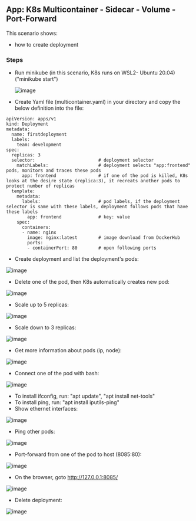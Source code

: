 ## App: K8s Multicontainer - Sidecar - Volume - Port-Forward 

This scenario shows:
- how to create deployment


### Steps

- Run minikube  (in this scenario, K8s runs on WSL2- Ubuntu 20.04) ("minikube start")

  ![image](https://user-images.githubusercontent.com/10358317/153183333-371fe598-d5a4-4b86-9b5d-9e33f35063cc.png)
  
- Create Yaml file (multicontainer.yaml) in your directory and copy the below definition into the file:

```
apiVersion: apps/v1
kind: Deployment
metadata:
  name: firstdeployment
  labels:
    team: development
spec:
  replicas: 3
  selector:                        # deployment selector
    matchLabels:                   # deployment selects "app:frontend" pods, monitors and traces these pods 
      app: frontend                # if one of the pod is killed, K8s looks at the desire state (replica:3), it recreats another pods to protect number of replicas
  template:
    metadata:
      labels:                      # pod labels, if the deployment selector is same with these labels, deployment follows pods that have these labels         
        app: frontend              # key: value        
    spec:                                   
      containers:
      - name: nginx                
        image: nginx:latest        # image download from DockerHub
        ports:
        - containerPort: 80        # open following ports
```

- Create deployment and list the deployment's pods:

![image](https://user-images.githubusercontent.com/10358317/153439583-c445b070-ac27-4838-8943-466261abf635.png)

- Delete one of the pod, then K8s automatically creates new pod:

![image](https://user-images.githubusercontent.com/10358317/153440362-a95dbc41-2cc0-4ec6-8830-8924f3c4a2f7.png)

- Scale up to 5 replicas:

![image](https://user-images.githubusercontent.com/10358317/153440932-39f98de1-c129-4d7d-a4e6-79acbed070ea.png)

- Scale down to 3 replicas:

![image](https://user-images.githubusercontent.com/10358317/153441111-558460c7-e35e-4db3-9028-50b6c9149043.png)

- Get more information about pods (ip, node):

![image](https://user-images.githubusercontent.com/10358317/153442941-da17b07e-ad14-49ae-84b3-d9902535f9a7.png)


- Connect one of the pod with bash:

![image](https://user-images.githubusercontent.com/10358317/153442294-efb4dfa5-0753-404c-b1bf-896a8d8ed436.png)

- To install ifconfig, run: "apt update", "apt install net-tools"
- To install ping, run: "apt install iputils-ping"
- Show ethernet interfaces:

![image](https://user-images.githubusercontent.com/10358317/153442647-32ea74cd-dd46-4631-b896-f90ec1afb1a3.png)

- Ping other pods:

![image](https://user-images.githubusercontent.com/10358317/153443214-d0e3dc55-e4ef-449a-8b9e-35a45ecb2675.png)

- Port-forward from one of the pod to host (8085:80):

![image](https://user-images.githubusercontent.com/10358317/153443668-18071c34-0e80-4ecd-a3e9-ae9570bd9d7d.png)

- On the browser, goto http://127.0.0.1:8085/

![image](https://user-images.githubusercontent.com/10358317/153443803-709fdf31-7d16-4268-a1f1-8fc822abc471.png)

- Delete deployment:

![image](https://user-images.githubusercontent.com/10358317/153444098-e52f2cde-3fd2-4606-b68c-89e6f9194398.png)

